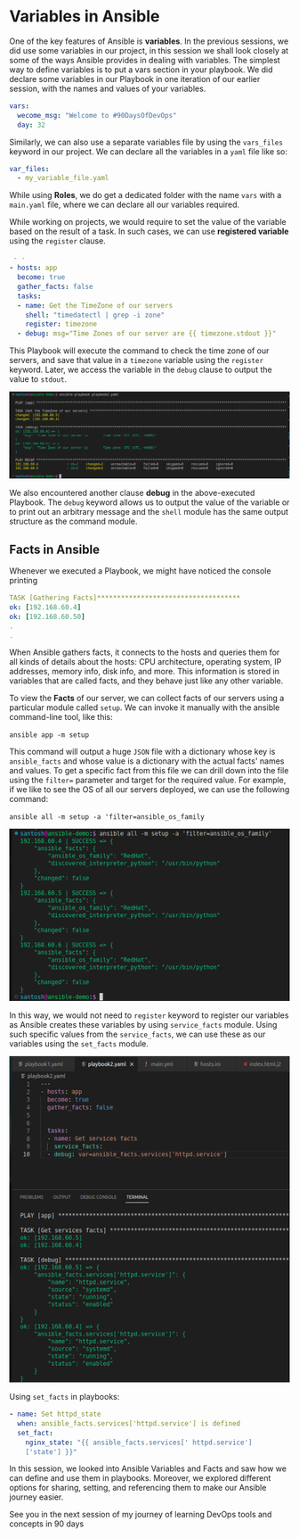 # Variables in Ansible

One of the key features of Ansible is **variables**. In the previous sessions, we did use some variables in our project, in this session we shall look closely at some of the ways Ansible provides in dealing with variables.
The simplest way to define variables is to put a vars section in your playbook. We did declare some variables in our Playbook in one iteration of our earlier session, with the names and values of your variables.

```yaml
vars:
  wecome_msg: "Welcome to #90DaysOfDevOps"
  day: 32
```

Similarly, we can also use a separate variables file by using the `vars_files` keyword in our project. We can declare all the variables in a `yaml` file like so:

```yaml
var_files:
  - my_variable_file.yaml
```

While using **Roles**, we do get a dedicated folder with the name `vars` with a `main.yaml` file, where we can declare all our variables required.

While working on projects, we would require to set the value of the variable based on the result of a task. In such cases, we can use **registered variable** using the `register` clause.

```yaml
 - -
- hosts: app
  become: true
  gather_facts: false
  tasks:
  - name: Get the TimeZone of our servers
    shell: "timedatectl | grep -i zone"
    register: timezone
  - debug: msg="Time Zones of our server are {{ timezone.stdout }}"
```

This Playbook will execute the command to check the time zone of our servers, and save that value in a `timezone` variable using the `register` keyword. Later, we access the variable in the `debug` clause to output the value to `stdout`.

![Timezone](./images/debug-register.png)

We also encountered another clause **debug** in the above-executed Playbook. The `debug` keyword allows us to output the value of the variable or to print out an arbitrary message and the `shell` module has the same output structure as the command module.

## Facts in Ansible

Whenever we executed a Playbook, we might have noticed the console printing

```yaml
TASK [Gathering Facts]************************************
ok: [192.168.60.4]
ok: [192.168.60.50]
.
.
```

When Ansible gathers facts, it connects to the hosts and queries them for all kinds of details about the hosts: CPU architecture, operating system, IP addresses, memory info, disk info, and more. This information is stored in variables that are called facts, and they behave just like any other variable.

To view the **Facts** of our server, we can collect facts of our servers using a particular module called `setup`. We can invoke it manually with the ansible command-line tool, like this:

`ansible app -m setup`

This command will output a huge `JSON` file with a dictionary whose key is `ansible_facts` and whose value is a dictionary with the actual facts' names and values. To get a specific fact from this file we can drill down into the file using the `filter=` parameter and target for the required value. For example, if we like to see the OS of all our servers deployed, we can use the following command:

`ansible all -m setup -a 'filter=ansible_os_family`

![Facts](./images/facts1.png)

In this way, we would not need to `register` keyword to register our variables as Ansible creates these variables by using `service_facts` module. Using such specific values from the `service_facts`, we can use these as our variables using the `set_facts` module.

![Service Facts](./images/service-facts.png)

Using `set_facts` in playbooks:

```yaml
- name: Set httpd_state
  when: ansible_facts.services['httpd.service'] is defined
  set_fact:
    nginx_state: "{{ ansible_facts.services[' httpd.service']
    ['state'] }}"
```

In this session, we looked into Ansible Variables and Facts and saw how we can define and use them in playbooks. Moreover, we explored different options for sharing, setting, and referencing them to make our Ansible journey easier.

See you in the next session of my journey of learning DevOps tools and concepts in 90 days